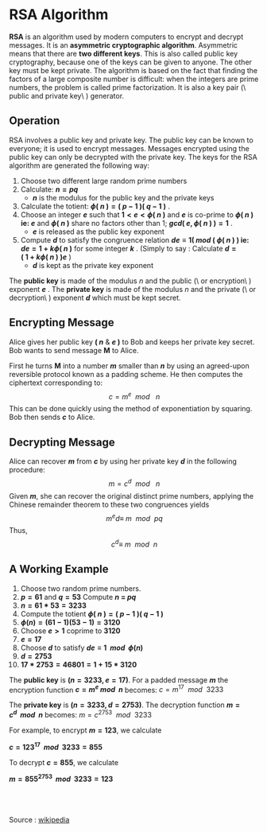 # RSA Algorithm
**RSA** is an algorithm used by modern computers to encrypt and decrypt messages. It is an **asymmetric cryptographic algorithm**. Asymmetric means that there are **two different keys**. This is also called public key cryptography, because one of the keys can be given to anyone. The other key must be kept private. The algorithm is based on the fact that finding the factors of a large composite number is difficult: when the integers are prime numbers, the problem is called prime factorization. It is also a key pair (\ public and private key\ ) generator.
## Operation
RSA involves a public key and private key. The public key can be known to everyone; it is used to encrypt messages. Messages encrypted using the public key can only be decrypted with the private key. The keys for the RSA algorithm are generated the following way:
1. Choose two different large random prime numbers
1. Calculate: **$n = pq$**
    * **$n$** is the modulus for the public key and the private keys
1. Calculate the totient: **$\phi (\ n\ ) = (\ p\ - \ 1\ )(\  q\  -\  1\ )$** .
1. Choose an integer **$e$** such that **$1 < e < \phi (\ n\ )$** and **$e$** is co-prime to **$\phi (\ n\ )$ ie: $e$** and **$\phi (\ n\ )$** share no factors other than 1; **$gcd (\ e, \phi (\ n\ )\ ) = 1$** .
    * **$e$** is released as the public key exponent
1. Compute **$d$** to satisfy the congruence relation **$de \equiv 1 (\ mod\ (\ \phi (\ n\ )\ )$ ie: $de = 1 + k\phi(\ n\ )$** for some integer **$k$** . (Simply to say : Calculate **$d = (\ 1\ +\ k\phi(\ n\ )\ )e$** )
    * **$d$** is kept as the private key exponent

The **public key** is made of the modulus $n$ and the public (\ or encryption\ ) exponent **$e$** .
The **private key** is made of the modulus $n$ and the private (\ or decryption\ ) exponent **$d$** which must be kept secret.

## Encrypting Message
Alice gives her public key **$(\ n$** & **$e\ )$** to Bob and keeps her private key secret. Bob wants to send message **M** to Alice.

First he turns **M** into a number **$m$** smaller than **$n$** by using an agreed-upon reversible protocol known as a padding scheme. He then computes the ciphertext corresponding to:
$$
    c = m^e \ \ mod\ \ \ n
$$
This can be done quickly using the method of exponentiation by squaring. Bob then sends **$c$** to Alice.

## Decrypting Message
Alice can recover **$m$** from **$c$** by using her private key **$d$** in the following procedure:
$$
    m = c^d\ \ mod\ \ \ n
$$
Given **$m$**, she can recover the original distinct prime numbers, applying the Chinese remainder theorem to these two congruences yields
$$
    m^ed \equiv \ m\ \ mod\ \ pq
$$
Thus,
$$
    c^d \equiv \ m\ \ mod\ \ n
$$
## A Working Example
1. Choose two random prime numbers.
2. **$p = 61$** and **$q = 53$** Compute **$n$ = $pq$**
3. **$n=61*53=3233$**
4. Compute the totient **$\phi (\ n\ ) = (\ p\ - \ 1\ )(\  q\  -\  1\ )$**
5. **$\phi (n)=(61-1)(53-1)=3120$**
6. Choose **$e>1$** coprime to **$3120$**
7. **$e = 17$**
8. Choose **$d$** to satisfy **$de \equiv 1\ \  mod \ \ \phi(n)$**
9. **$d=2753$**
10. **$17*2753=46801=1+15*3120$**

The **public key** is **$(n=3233, e=17)$**. For a padded message **$m$** the encryption function **$c=m^e\  mod\ \  n$** becomes: $c=m^{17}\ \ mod\ \ 3233$

The **private key** is **$(n=3233, d=2753)$**. The decryption function **$m=c^d\ \ mod\ \ n$** becomes: $m=c^{2753}\ \ mod\ \  3233$

For example, to encrypt **$m=123$**, we calculate

**$c=123^{17}\ \ mod\ \ 3233=855$** 

To decrypt **$c=855$**, we calculate

**$m=855^{2753}\ \ mod\ \ 3233=123$**

<br><br><br>Source : [wikipedia](https://simple.wikipedia.org/wiki/RSA_algorithm)</br></br></br>
